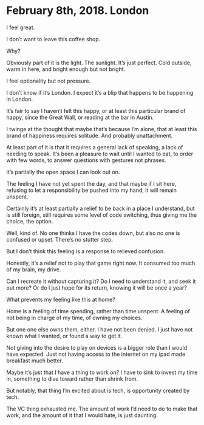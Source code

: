 # February 8th, 2018. London
I feel great.

I don’t want to leave this coffee shop.

Why?

Obviously part of it is the light. The sunlight. It’s just perfect. Cold outside, warm in here, and bright enough but not bright.

I feel optionality but not pressure.

I don’t know if it’s London. I expect it’s a blip that happens to be happening in London.

It’s fair to say I haven’t felt this happy, or at least this particular brand of happy, since the Great Wall, or reading at the bar in Austin.

I twinge at the thought that maybe that’s because I’m alone, that at least this brand of happiness requires solitude. And probably unattachment.

At least part of it is that it requires a general lack of speaking, a lack of needing to speak. It’s been a pleasure to wait until I wanted to eat, to order with few words, to answer questions with gestures not phrases.

It’s partially the open space I can look out on.

The feeling I have not yet spent the day, and that maybe if I sit here, refusing to let a responsibility be pushed into my hand, it will remain unspent.

Certainly it’s at least partially a relief to be back in a place I understand, but is still foreign, still requires some level of code switching, thus giving me the choice, the option.

Well, kind of. No one thinks I have the codes down, but also no one is confused or upset. There’s no stutter step.

But I don’t think this feeling is a response to relieved confusion.

Honestly, it’s a relief not to play that game right now. It consumed too much of my brain, my drive.

Can I recreate it without capturing it? Do I need to understand it, and seek it out more? Or do I just hope for its return, knowing it will be once a year?

What prevents my feeling like this at home?

Home is a feeling of time spending, rather than time unspent. A feeling of not being in charge of my time, of owning my choices.

But one one else owns them, either. I have not been denied. I just have not known what I wanted, or found a way to get it.

Not giving into the desire to play on devices is a bigger role than I would have expected. Just not having access to the internet on my ipad made breakfast much better.

Maybe it’s just that I have a thing to work on? I have to sink to invest my time in, something to dive toward rather than shrink from.

But notably, that thing I’m excited about is tech, is opportunity created by tech.

The VC thing exhausted me. The amount of work I’d need to do to make that work, and the amount of it that I would hate, is just daunting.